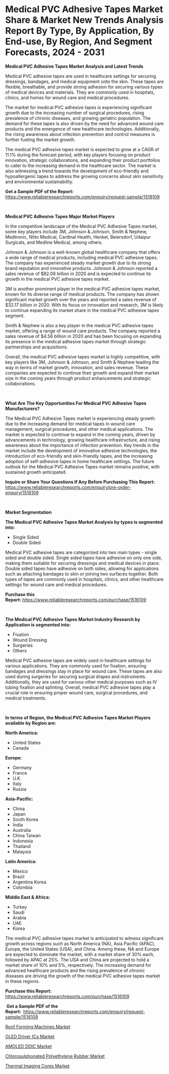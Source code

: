 <p><h1>Medical PVC Adhesive Tapes Market Share & Market New Trends Analysis Report By Type, By Application, By End-use, By Region, And Segment Forecasts, 2024 - 2031</h1></p><p><strong>Medical PVC Adhesive Tapes Market Analysis and Latest Trends</strong></p>
<p><p>Medical PVC adhesive tapes are used in healthcare settings for securing dressings, bandages, and medical equipment onto the skin. These tapes are flexible, breathable, and provide strong adhesion for securing various types of medical devices and materials. They are commonly used in hospitals, clinics, and homes for wound care and medical procedures.</p><p>The market for medical PVC adhesive tapes is experiencing significant growth due to the increasing number of surgical procedures, rising prevalence of chronic diseases, and growing geriatric population. The demand for these tapes is also driven by the need for advanced wound care products and the emergence of new healthcare technologies. Additionally, the rising awareness about infection prevention and control measures is further fueling the market growth.</p><p>The medical PVC adhesive tapes market is expected to grow at a CAGR of 11.1% during the forecast period, with key players focusing on product innovation, strategic collaborations, and expanding their product portfolios to cater to the increasing demand in the healthcare sector. The market is also witnessing a trend towards the development of eco-friendly and hypoallergenic tapes to address the growing concerns about skin sensitivity and environmental sustainability.</p></p>
<p><strong>Get a Sample PDF of the Report:&nbsp;</strong> <a href="https://www.reliableresearchreports.com/enquiry/request-sample/1516109">https://www.reliableresearchreports.com/enquiry/request-sample/1516109</a></p>
<p>&nbsp;</p>
<p><strong>Medical PVC Adhesive Tapes Major Market Players</strong></p>
<p><p>In the competitive landscape of the Medical PVC Adhesive Tapes market, some key players include 3M, Johnson & Johnson, Smith & Nephew, Medtronic, Nitto Medical, Cardinal Health, Henkel, Beiersdorf, Udaipur Surgicals, and Medline Medical, among others. </p><p>Johnson & Johnson is a well-known global healthcare company that offers a wide range of medical products, including medical PVC adhesive tapes. The company has experienced steady market growth due to its strong brand reputation and innovative products. Johnson & Johnson reported a sales revenue of $82.06 billion in 2020 and is expected to continue its growth in the medical PVC adhesive tapes market.</p><p>3M is another prominent player in the medical PVC adhesive tapes market, known for its diverse range of medical products. The company has shown significant market growth over the years and reported a sales revenue of $32.17 billion in 2020. With its focus on innovation and research, 3M is likely to continue expanding its market share in the medical PVC adhesive tapes segment.</p><p>Smith & Nephew is also a key player in the medical PVC adhesive tapes market, offering a range of wound care products. The company reported a sales revenue of $4.56 billion in 2020 and has been focusing on expanding its presence in the medical adhesive tapes market through strategic partnerships and acquisitions.</p><p>Overall, the medical PVC adhesive tapes market is highly competitive, with key players like 3M, Johnson & Johnson, and Smith & Nephew leading the way in terms of market growth, innovation, and sales revenue. These companies are expected to continue their growth and expand their market size in the coming years through product enhancements and strategic collaborations.</p></p>
<p>&nbsp;</p>
<p><strong>What Are The Key Opportunities For Medical PVC Adhesive Tapes Manufacturers?</strong></p>
<p><p>The Medical PVC Adhesive Tapes market is experiencing steady growth due to the increasing demand for medical tapes in wound care management, surgical procedures, and other medical applications. The market is expected to continue to expand in the coming years, driven by advancements in technology, growing healthcare infrastructure, and rising awareness about the importance of infection prevention. Key trends in the market include the development of innovative adhesive technologies, the introduction of eco-friendly and skin-friendly tapes, and the increasing adoption of self-adhesive tapes in home healthcare settings. The future outlook for the Medical PVC Adhesive Tapes market remains positive, with sustained growth anticipated.</p></p>
<p><strong>Inquire or Share Your Questions If Any Before Purchasing This Report:</strong> <a href="https://www.reliableresearchreports.com/enquiry/pre-order-enquiry/1516109">https://www.reliableresearchreports.com/enquiry/pre-order-enquiry/1516109</a></p>
<p>&nbsp;</p>
<p><strong>Market Segmentation</strong></p>
<p><strong>The Medical PVC Adhesive Tapes Market Analysis by types is segmented into:</strong></p>
<p><ul><li>Single Sided</li><li>Double Sided</li></ul></p>
<p><p>Medical PVC adhesive tapes are categorized into two main types - single sided and double sided. Single sided tapes have adhesive on only one side, making them suitable for securing dressings and medical devices in place. Double sided tapes have adhesive on both sides, allowing for applications such as attaching bandages to skin or joining two surfaces together. Both types of tapes are commonly used in hospitals, clinics, and other healthcare settings for wound care and medical procedures.</p></p>
<p><strong>Purchase this Report:&nbsp;</strong><a href="https://www.reliableresearchreports.com/purchase/1516109">https://www.reliableresearchreports.com/purchase/1516109</a></p>
<p>&nbsp;</p>
<p><strong>The Medical PVC Adhesive Tapes Market Industry Research by Application is segmented into:</strong></p>
<p><ul><li>Fixation</li><li>Wound Dressing</li><li>Surgeries</li><li>Others</li></ul></p>
<p><p>Medical PVC adhesive tapes are widely used in healthcare settings for various applications. They are commonly used for fixation, ensuring bandages and dressings stay in place for wound care. These tapes are also used during surgeries for securing surgical drapes and instruments. Additionally, they are used for various other medical purposes such as IV tubing fixation and splinting. Overall, medical PVC adhesive tapes play a crucial role in ensuring proper wound care, surgical procedures, and medical treatments.</p></p>
<p>&nbsp;</p>
<p><strong>In terms of Region, the Medical PVC Adhesive Tapes Market Players available by Region are:</strong></p>
<p>
    <p> <strong> North America: </strong>
        <ul>
            <li>United States</li>
            <li>Canada</li>
        </ul>
        </p> 
    <p> <strong> Europe: </strong>
        <ul>
            <li>Germany</li>
            <li>France</li>
            <li>U.K.</li>
            <li>Italy</li>
            <li>Russia</li>
        </ul>
        </p> 
    <p> <strong> Asia-Pacific: </strong>
        <ul>
            <li>China</li>
            <li>Japan</li>
            <li>South Korea</li>
            <li>India</li>
            <li>Australia</li>
            <li>China Taiwan</li>
            <li>Indonesia</li>
            <li>Thailand</li>
            <li>Malaysia</li>
        </ul>
        </p> 
    <p> <strong> Latin America: </strong>
        <ul>
            <li>Mexico</li>
            <li>Brazil</li>
            <li>Argentina Korea</li>
            <li>Colombia</li>
        </ul>
        </p> 
    <p> <strong> Middle East & Africa: </strong>
        <ul>
            <li>Turkey</li>
            <li>Saudi</li>
            <li>Arabia</li>
            <li>UAE</li>
            <li>Korea</li>
        </ul>
    </p>
    </p>
<p><p>The medical PVC adhesive tapes market is anticipated to witness significant growth across regions such as North America (NA), Asia Pacific (APAC), Europe, the United States (USA), and China. Among these, NA and Europe are expected to dominate the market, with a market share of 30% each, followed by APAC at 25%. The USA and China are projected to hold a market share of 10% and 5%, respectively. The increasing demand for advanced healthcare products and the rising prevalence of chronic diseases are driving the growth of the medical PVC adhesive tapes market in these regions.</p></p>
<p><strong>Purchase this Report: </strong><a href="https://www.reliableresearchreports.com/purchase/1516109">https://www.reliableresearchreports.com/purchase/1516109</a></p>
<p>&nbsp;<strong>Get a Sample PDF of the Report:&nbsp;&nbsp;</strong><a href="https://www.reliableresearchreports.com/enquiry/request-sample/1516109">https://www.reliableresearchreports.com/enquiry/request-sample/1516109</a></p>
<p><strong></strong></p>
<p><p><a href="https://eight-handstand-8fb.notion.site/Roof-Forming-Machines-Market-Size-Focuses-on-Market-Dynamics-In-Depth-Analysis-and-Future-Projectio-f818441086d4418dba36bf3ba6ef899c">Roof Forming Machines Market</a></p><p><a href="https://simplistic-meeting-7ee.notion.site/OLED-Driver-ICs-Market-Share-Market-New-Trends-Analysis-Report-By-Type-By-Application-By-End-use-a94d33e3e0aa4fb5a5fb7d207e06865a">OLED Driver ICs Market</a></p><p><a href="https://skillful-vermicelli-b89.notion.site/AMOLED-DDIC-Market-Size-Share-Trends-Analysis-Report-By-Material-By-Type-By-End-user-By-Region-132fa433f8ec404789425225eb097879">AMOLED DDIC Market</a></p><p><a href="https://view.publitas.com/reportprime-1/chlorosulphonated-polyethylene-rubber-market-size-and-growth-market-segmentation-regional-and-country-breakdowns-and-market-trends-for-period-from-2024-2031/">Chlorosulphonated Polyethylene Rubber Market</a></p><p><a href="https://view.publitas.com/reportprime-1/thermal-imaging-cores-market-insights-market-players-and-forecast-till-2031/">Thermal Imaging Cores Market</a></p></p>